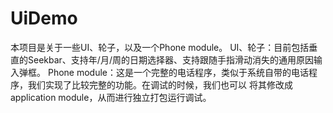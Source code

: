 # UiDemo
本项目是关于一些UI、轮子，以及一个Phone module。
UI、轮子：目前包括垂直的Seekbar、支持年/月/周的日期选择器、支持跟随手指滑动消失的通用原因输入弹框。
Phone module：这是一个完整的电话程序，类似于系统自带的电话程序，我们实现了比较完整的功能。在调试的时候，我们也可以
将其修改成application module，从而进行独立打包运行调试。
